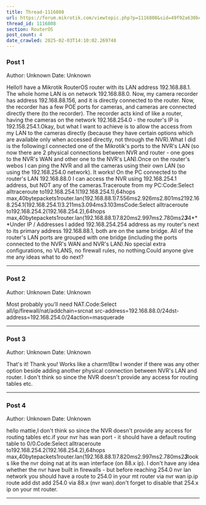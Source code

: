```yaml
---
title: Thread-1116808
url: https://forum.mikrotik.com/viewtopic.php?p=1116808&sid=49f92a630bc7970d8ca50523be880e8f#p1116808
thread_id: 1116808
section: RouterOS
post_count: 4
date_crawled: 2025-02-03T14:10:02.269748
---
```


### Post 1
Author: Unknown
Date: Unknown

Hello!I have a Mikrotik RouterOS router with its LAN address 192.168.88.1. The whole home LAN is on network 192.168.88.0. Now, my camera recorder has address 192.168.88.156, and it is directly connected to the router. Now, the recorder has a few POE ports for cameras, and cameras are connected directly there (to the recorder). The recorder acts kind of like a router, having the cameras on the network 192.168.254.0 - the router's IP is 192.158.254.1.Okay, but what I want to achieve is to allow the access from my LAN to the cameras directly (because they have certain options which are available only when accessed directly, not through the NVR).What I did is the following:I connected one of the Mikrotik's ports to the NVR's LAN (so now there are 2 physical connections between NVR and router - one goes to the NVR's WAN and other one to the NVR's LAN).Once on the router's webos I can ping the NVR and all the cameras using their own LAN (so using the 192.168.254.0 network). It works! On the PC connected to the router's LAN 192.168.88.0 I can access the NVR using 192.168.254.1 address, but NOT any of the cameras.Traceroute from my PC:Code:Select alltraceroute to192.168.254.1(192.168.254.1),64hops max,40bytepackets1router.lan(192.168.88.1)7.556ms2.926ms2.801ms2192.168.254.1(192.168.254.1)3.211ms3.094ms3.103msCode:Select alltraceroute to192.168.254.2(192.168.254.2),64hops max,40bytepackets1router.lan(192.168.88.1)7.820ms2.997ms2.780ms2***3***4***Under IP / Addresses I added 192.168.254.254 address as my router's next to its primary address 192.168.88.1, both are on the same bridge. All of the router's LAN ports are grouped with one bridge (including the ports connected to the NVR's WAN and NVR's LAN).No special extra configurations, no VLANS, no firewall rules, no nothing.Could anyone give me any ideas what to do next?

---
### Post 2
Author: Unknown
Date: Unknown

Most probably you'll need NAT.Code:Select all/ip/firewall/nat/addchain=srcnat src-address=192.168.88.0/24dst-address=192.168.254.0/24action=masquerade

---
### Post 3
Author: Unknown
Date: Unknown

That's it! Thank you! Works like a charm!Btw I wonder if there was any other option beside adding another physical connection between NVR's LAN and router. I don't think so since the NVR doesn't provide any access for routing tables etc.

---
### Post 4
Author: Unknown
Date: Unknown

hello mattie,I don't think so since the NVR doesn't provide any access for routing tables etc.if your nvr has wan port - it should have a default routing table to 0/0.Code:Select alltraceroute to192.168.254.2(192.168.254.2),64hops max,40bytepackets1router.lan(192.168.88.1)7.820ms2.997ms2.780ms2***3***looks like the nvr doing nat at its wan interface (on 88.x ip). I don't have any idea whether the nvr have built in firewalls - but before reaching 254.0 nvr lan network you should have a route to 254.0 in your mt router via nvr wan ip.ip route add dst add 254.0 via 88.x (nvr wan).don't forget to disable that 254.x ip on your mt router.

---
